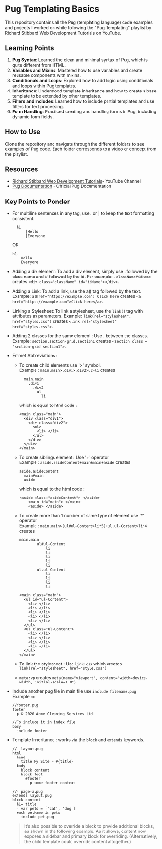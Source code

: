 # Pug Templating Basics

This repository contains all the Pug (templating language) code examples and projects I worked on while following the "Pug Templating" playlist by Richard Stibbard Web Development Tutorials on YouTube.

## Learning Points

1. **Pug Syntax**: Learned the clean and minimal syntax of Pug, which is quite different from HTML.
2. **Variables and Mixins**: Mastered how to use variables and create reusable components with mixins.
3. **Conditionals and Loops**: Explored how to add logic using conditionals and loops within Pug templates.
4. **Inheritance**: Understood template inheritance and how to create a base template to be extended by other templates.
5. **Filters and Includes**: Learned how to include partial templates and use filters for text processing.
6. **Form Handling**: Practiced creating and handling forms in Pug, including dynamic form fields.

## How to Use

Clone the repository and navigate through the different folders to see examples of Pug code. Each folder corresponds to a video or concept from the playlist.

## Resources

- [Richard Stibbard Web Development Tutorials](https://www.youtube.com/playlist?list=PLz_6dB4PItBEYHIDnXPUI81pTQ_71eEqS)- YouTube Channel
- [Pug Documentation](https://pugjs.org/api/getting-started.html) - Official Pug Documentation

## Key Points to Ponder

- For multiline sentences in any tag, use . or | to keep the text formatting consistent.<br>

        h1
            |Hello
            |Everyone

  OR

      h1.
          Hello
          Everyone

- Adding a div element: To add a div element, simply use . followed by the class name and # followed by the id. For example: `.className#idName` creates `<div class="className" id="idName"></div>`.

- Adding a Link: To add a link, use the a() tag followed by the text.
  Example: `a(href="https://example.com") Click here` creates `<a href="https://example.com">Click here</a>`.

- Linking a Stylesheet: To link a stylesheet, use the `link()` tag with attributes as parameters.
  Example: `link(rel="stylesheet", href="styles.css")` creates `<link rel="stylesheet" href="styles.css">`.

- Adding 2 classes for the same element : Use . between the classes.
  Example: `section.section-grid.section1` creates `<section class = "section-grid section1">`.

- Emmet Abbreviations :

  - To create child elements use '>' symbol.<br>
    Example : `main.main>.div1>.div2>ul>li` creates

          main.main
            .div1
              .div2
                ul
                  li

    which is equal to html code :

        <main class="main">
          <div class="div1">
            <div class="div2">
              <ul>
                <li> </li>
              </ul>
            </div>
          </div>
        </main>

  - To create siblings element : Use '+' operator<br>
    Example : `aside.asideContent+main#main+aside` creates

        aside.asideContent
          main#main
          aside

    which is equal to the html code :

        <aside class="asideContent"> </aside>
            <main id="main"> </main>
            <aside> </aside>

  - To create more than 1 number of same type of element use '\*' operator<br>
    Example : `main.main>(ul#ul-Content>li*5)+ul.ul-Content>li*4` creates

        main.main
                ul#ul-Content
                    li
                    li
                    li
                    li
                    li
                ul.ul-Content
                    li
                    li
                    li
                    li

        <main class="main">
          <ul id="ul-Content">
            <li> </li>
            <li> </li>
            <li> </li>
            <li> </li>
            <li> </li>
          </ul>
          <ul class="ul-Content">
            <li> </li>
            <li> </li>
            <li> </li>
            <li> </li>
          </ul>
        </main>

  - To link the stylesheet : Use `link:css` which creates `
link(rel="stylesheet", href="style.css")`
  - `meta:vp` creates `meta(name="viewport", content="width=device-width, initial-scale=1.0")`

- Include another pug file in main file use `include filename.pug`<br> Example :=

      //footer.pug
      footer
        p © 2020 Acme Cleaning Services Ltd

      //To include it in index file
      body
        include footer

- Template Inheritance : works via the `block` and `extends` keywords.

      //- layout.pug
      html
        head
          title My Site - #{title}
        body
          block content
          block foot
            #footer
              p some footer content

      //- page-a.pug
      extends layout.pug
      block content
        h1= title
        - var pets = ['cat', 'dog']
        each petName in pets
          include pet.pug

  > It’s also possible to override a block to provide additional blocks, as shown in the following example. As it shows, content now exposes a sidebar and primary block for overriding. (Alternatively, the child template could override content altogether.)
